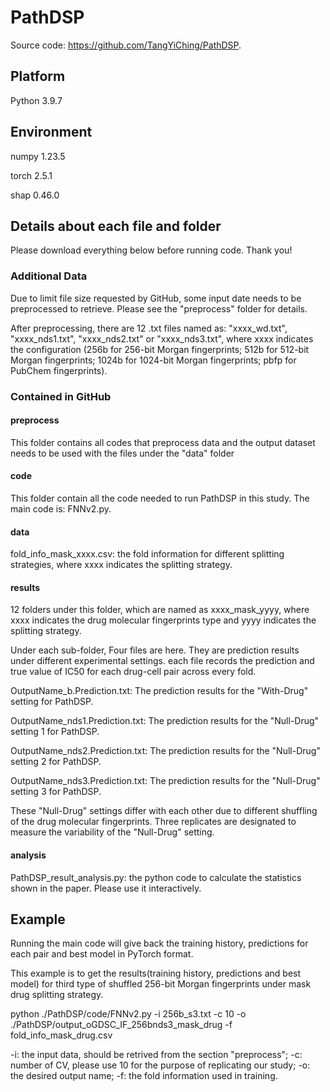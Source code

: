 # PathDSP

Source code: <https://github.com/TangYiChing/PathDSP>.

## Platform

Python 3.9.7

## Environment

numpy 1.23.5

torch 2.5.1

shap 0.46.0


## Details about each file and folder
Please download everything below before running code. Thank you!
### Additional Data
Due to limit file size requested by GitHub, some input date needs to be preprocessed to retrieve. Please see the "preprocess" folder for details.

After preprocessing, there are 12 .txt files named as: "xxxx_wd.txt", "xxxx_nds1.txt", "xxxx_nds2.txt" or "xxxx_nds3.txt", where xxxx indicates the configuration (256b for 256-bit Morgan fingerprints; 512b for 512-bit Morgan fingerprints; 1024b for 1024-bit Morgan fingerprints; pbfp for PubChem fingerprints).
### Contained in GitHub

#### preprocess
This folder contains all codes that preprocess data and the output dataset needs to be used with the files under the "data" folder

#### code
This folder contain all the code needed to run PathDSP in this study. The main code is: FNNv2.py.

#### data
fold_info_mask_xxxx.csv: the fold information for different splitting strategies, where xxxx indicates the splitting strategy.
#### results
12 folders under this folder, which are named as xxxx_mask_yyyy, where xxxx indicates the drug molecular fingerprints type and yyyy indicates the splitting strategy.

Under each sub-folder, Four files are here. They are prediction results under different experimental settings. each file records the prediction and true value of IC50 for each drug-cell pair across every fold.

OutputName_b.Prediction.txt: The prediction results for the "With-Drug" setting for PathDSP.

OutputName_nds1.Prediction.txt: The prediction results for the "Null-Drug" setting 1 for PathDSP.

OutputName_nds2.Prediction.txt: The prediction results for the "Null-Drug" setting 2 for PathDSP.

OutputName_nds3.Prediction.txt: The prediction results for the "Null-Drug" setting 3 for PathDSP.

These "Null-Drug" settings differ with each other due to different shuffling of the drug molecular fingerprints. Three replicates are designated to measure the variability of the "Null-Drug" setting.

#### analysis

PathDSP_result_analysis.py: the python code to calculate the statistics shown in the paper. Please use it interactively.


## Example
Running the main code will give back the training history, predictions for each pair and best model in PyTorch format.

This example is to get the results(training history, predictions and best model) for third type of shuffled 256-bit Morgan fingerprints under mask drug splitting strategy.

python ./PathDSP/code/FNNv2.py -i 256b_s3.txt -c 10 -o ./PathDSP/output_oGDSC_IF_256bnds3_mask_drug -f fold_info_mask_drug.csv

-i: the input data, should be retrived from the section "preprocess"; -c: number of CV, please use 10 for the purpose of replicating our study; -o: the desired output name; -f: the fold information used in training.




